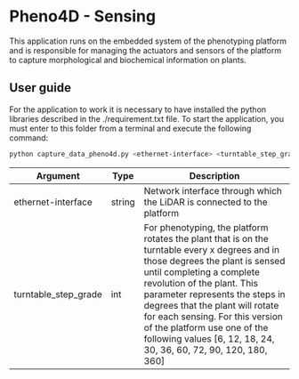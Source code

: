 # Pheno4D - Sensing

This application runs on the embedded system of the phenotyping platform and is responsible for managing the actuators and sensors of the platform to capture morphological and biochemical information on plants.

## User guide
For the application to work it is necessary to have installed the python libraries described in the ./requirement.txt file.
To start the application, you must enter to this folder from a terminal and execute the following command:
```bash
python capture_data_pheno4d.py <ethernet-interface> <turntable_step_grade>
```
| Argument             | Type   | Description                                                                                                                                                                                                                                                                                                                                                                                            |
|----------------------|--------|--------------------------------------------------------------------------------------------------------------------------------------------------------------------------------------------------------------------------------------------------------------------------------------------------------------------------------------------------------------------------------------------------------|
| ethernet-interface   | string | Network interface through which the LiDAR is connected to the platform                                                                                                                                                                                                                                                                                                                                 |
| turntable_step_grade | int    | For phenotyping, the platform rotates the plant that is on the turntable every x degrees and in those degrees the plant is sensed until completing a complete revolution of the plant. This parameter represents the steps in degrees that the plant will rotate for each sensing. For this version of the platform use one of the following values [6, 12, 18, 24, 30, 36, 60, 72, 90, 120, 180, 360] |